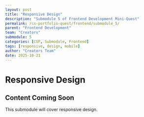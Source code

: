 ```yaml
---
layout: post
title: "Responsive Design"
description: "Submodule 5 of Frontend Development Mini-Quest"
permalink: /cs-portfolio-quest/frontend/submodule_5/
parent: "Frontend Development"
team: "Creators"
submodule: 5
categories: [CSP, Submodule, Frontend]
tags: [responsive, design, mobile]
author: "Creators Team"
date: 2025-10-21
---
```


# Responsive Design

## Content Coming Soon
This submodule will cover responsive design.

